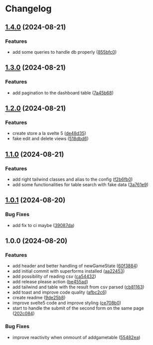 # Changelog

## [1.4.0](https://github.com/ZeitOnline/svelte-superforms-backoffice/compare/v1.3.0...v1.4.0) (2024-08-21)


### Features

* add some queries to handle db properly ([855bfc0](https://github.com/ZeitOnline/svelte-superforms-backoffice/commit/855bfc03605eaaf2a893725582bdc7eeadeaa147))

## [1.3.0](https://github.com/ZeitOnline/svelte-superforms-backoffice/compare/v1.2.0...v1.3.0) (2024-08-21)


### Features

* add pagination to the dashboard table ([7a45b68](https://github.com/ZeitOnline/svelte-superforms-backoffice/commit/7a45b680a30ccbe1388222bc3d3a27da674789fe))

## [1.2.0](https://github.com/ZeitOnline/svelte-superforms-backoffice/compare/v1.1.0...v1.2.0) (2024-08-21)


### Features

* create store a la svelte 5 ([de48d35](https://github.com/ZeitOnline/svelte-superforms-backoffice/commit/de48d3541d3adce0fe37857cc4aacd1e6049288f))
* fake edit and delete views ([518dbd6](https://github.com/ZeitOnline/svelte-superforms-backoffice/commit/518dbd63f57e8e995d3d29eae3db2abbb5115076))

## [1.1.0](https://github.com/ZeitOnline/svelte-superforms-backoffice/compare/v1.0.1...v1.1.0) (2024-08-21)


### Features

* add right tailwind classes and alias to the config ([f2b6fb0](https://github.com/ZeitOnline/svelte-superforms-backoffice/commit/f2b6fb096d923e07eea6cdd9b8fcb5a33a84ce73))
* add some functionalities for table search with fake data ([3a761e9](https://github.com/ZeitOnline/svelte-superforms-backoffice/commit/3a761e90881ff43b61db7d5059cca8be67847ed0))

## [1.0.1](https://github.com/ZeitOnline/4bild1wort-superforms/compare/v1.0.0...v1.0.1) (2024-08-20)


### Bug Fixes

* add fix to ci maybe ([39087da](https://github.com/ZeitOnline/4bild1wort-superforms/commit/39087da7565323a6b48f5c77398620ca498e80c3))

## 1.0.0 (2024-08-20)


### Features

* add header and better handling of newGameState ([60f3884](https://github.com/ZeitOnline/4bild1wort-superforms/commit/60f3884a279d4c250b9da54aab2e1cb8ce762f18))
* add initial commit with superforms installed ([aa22453](https://github.com/ZeitOnline/4bild1wort-superforms/commit/aa22453e66baf28c494e99d67ad43b27fef67282))
* add possibility of reading csv ([ca54432](https://github.com/ZeitOnline/4bild1wort-superforms/commit/ca54432031101391b44ed9acb4026a1cc7100bc8))
* add release please action ([be455ad](https://github.com/ZeitOnline/4bild1wort-superforms/commit/be455ad76c2afb329a7cf4f74c9d23eb6abbdef9))
* add tailwind and table with the result from csv parsed ([cb81163](https://github.com/ZeitOnline/4bild1wort-superforms/commit/cb81163d72f11ded7881caa198ff331a86a11f8e))
* add toast and improve code quality ([afbc2c6](https://github.com/ZeitOnline/4bild1wort-superforms/commit/afbc2c6b8b0ab00c2b4e28df2f3d0a16340d5b4e))
* create readme ([9de25b8](https://github.com/ZeitOnline/4bild1wort-superforms/commit/9de25b8bf84ac90ab9a219a60a1677c2cb1cdeec))
* improve svelte5 code and improve styling ([ce708b0](https://github.com/ZeitOnline/4bild1wort-superforms/commit/ce708b0379a864dd82ee299fa44d2512e64ccc83))
* start to handle the submit of the second form on the same page ([202c084](https://github.com/ZeitOnline/4bild1wort-superforms/commit/202c084094d5137440d7ecf7c2ee233ef336a9d6))


### Bug Fixes

* improve reactivity when onmount of addgametable ([55482ea](https://github.com/ZeitOnline/4bild1wort-superforms/commit/55482eaa060747b0d44a058723e87e14caebafaf))
